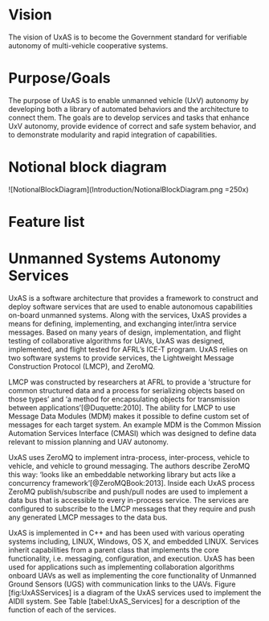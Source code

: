 Vision
======

The vision of UxAS is to become the Government standard for verifiable autonomy of multi-vehicle cooperative systems.

Purpose/Goals
=============

The purpose of UxAS is to enable unmanned vehicle (UxV) autonomy by developing both a library of automated behaviors and the architecture to connect them. The goals are to develop services and tasks that enhance UxV autonomy, provide evidence of correct and safe system behavior, and to demonstrate modularity and rapid integration of capabilities.

Notional block diagram
======================


![NotionalBlockDiagram](Introduction/NotionalBlockDiagram.png =250x)


Feature list
============


Unmanned Systems Autonomy Services
==================================

UxAS is a software architecture that provides a framework to construct
and deploy software services that are used to enable autonomous
capabilities on-board unmanned systems. Along with the services, UxAS
provides a means for defining, implementing, and exchanging inter/intra
service messages. Based on many years of design, implementation, and
flight testing of collaborative algorithms for UAVs, UxAS was designed,
implemented, and flight tested for AFRL’s ICE-T program. UxAS relies on
two software systems to provide services, the Lightweight Message
Construction Protocol (LMCP), and ZeroMQ.

LMCP was constructed by researchers at AFRL to provide a ‘structure for
common structured data and a process for serializing objects based on
those types’ and ‘a method for encapsulating objects for transmission
between applications’[@Duquette:2010]. The ability for LMCP to use
Message Data Modules (MDM) makes it possible to define custom set of
messages for each target system. An example MDM is the Common Mission
Automation Services Interface (CMASI) which was designed to define data
relevant to mission planning and UAV autonomy.

UxAS uses ZeroMQ to implement intra-process, inter-process, vehicle to
vehicle, and vehicle to ground messaging. The authors describe ZeroMQ
this way: ‘looks like an embeddable networking library but acts like a
concurrency framework’[@ZeroMQBook:2013]. Inside each UxAS process
ZeroMQ publish/subscribe and push/pull nodes are used to implement a
data bus that is accessible to every in-process service. The services
are configured to subscribe to the LMCP messages that they require and
push any generated LMCP messages to the data bus.

UxAS is implemented in C++ and has been used with various operating
systems including, LINUX, Windows, OS X, and embedded LINUX. Services
inherit capabilities from a parent class that implements the core
functionality, i.e. messaging, configuration, and execution. UxAS has
been used for applications such as implementing collaboration algorithms
onboard UAVs as well as implementing the core functionality of Unmanned
Ground Sensors (UGS) with communication links to the UAVs. Figure
\[fig:UxASServices\] is a diagram of the UxAS services used to implement
the AIDII system. See Table \[tabel:UxAS\_Services\] for a description
of the function of each of the services.
